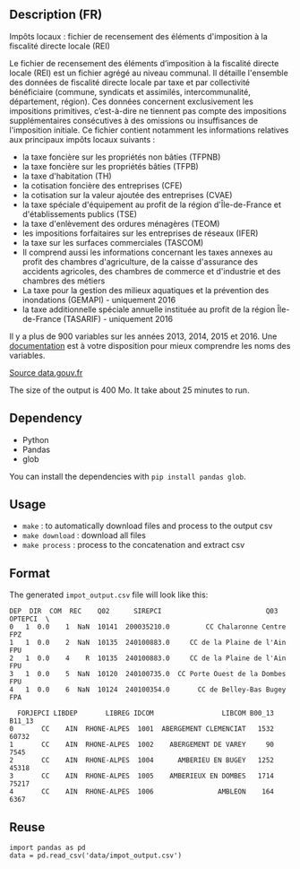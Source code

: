 ## Description (FR)

Impôts locaux : fichier de recensement des éléments d'imposition à la fiscalité directe locale (REI)

Le fichier de recensement des éléments d’imposition à la fiscalité directe locale (REI) est un fichier agrégé au niveau communal. Il détaille l'ensemble des données de fiscalité directe locale par taxe et par collectivité bénéficiaire (commune, syndicats et assimilés, intercommunalité, département, région). Ces données concernent exclusivement les impositions primitives, c’est-à-dire ne tiennent pas compte des impositions supplémentaires consécutives à des omissions ou insuffisances de l'imposition initiale. Ce fichier contient notamment les informations relatives aux principaux impôts locaux suivants :

- la taxe foncière sur les propriétés non bâties (TFPNB)
- la taxe foncière sur les propriétés bâties (TFPB)
- la taxe d'habitation (TH)
- la cotisation foncière des entreprises (CFE)
- la cotisation sur la valeur ajoutée des entreprises (CVAE)
- la taxe spéciale d'équipement au profit de la région d'Île-de-France et d'établissements publics (TSE)
- la taxe d'enlèvement des ordures ménagères (TEOM)
- les impositions forfaitaires sur les entreprises de réseaux (IFER)
- la taxe sur les surfaces commerciales (TASCOM)
- Il comprend aussi les informations concernant les taxes annexes au profit des chambres d'agriculture, de la caisse d'assurance des accidents agricoles, des chambres de commerce et d'industrie et des chambres des métiers
- La taxe pour la gestion des milieux aquatiques et la prévention des inondations (GEMAPI) - uniquement 2016
- la taxe additionnelle spéciale annuelle instituée au profit de la région Île-de-France
(TASARIF) - uniquement 2016

Il y a plus de 900 variables sur les années 2013, 2014, 2015 et 2016. Une [documentation](https://github.com/anthill/open-moulinette/blob/master/impot_locaux/documentation.md)  est à votre disposition pour mieux comprendre les noms des variables.

[Source data.gouv.fr](https://www.data.gouv.fr/fr/datasets/impots-locaux-fichier-de-recensement-des-elements-dimposition-a-la-fiscalite-directe-locale-rei-3/)

The size of the output is 400 Mo. It take about 25 minutes to run. 

## Dependency

- Python
- Pandas
- glob

You can install the dependencies with `pip install pandas glob`.

## Usage

- `make` : to automatically download files and process to the output csv
- `make download` : download all files
- `make process` : process to the concatenation and extract csv

## Format

The generated `impot_output.csv` file will look like this:


```csv
DEP  DIR  COM  REC    Q02      SIREPCI                          Q03 OPTEPCI  \
0   1  0.0    1  NaN  10141  200035210.0         CC Chalaronne Centre     FPZ   
1   1  0.0    2  NaN  10135  240100883.0     CC de la Plaine de l'Ain     FPU   
2   1  0.0    4    R  10135  240100883.0     CC de la Plaine de l'Ain     FPU   
3   1  0.0    5  NaN  10120  240100735.0  CC Porte Ouest de la Dombes     FPU   
4   1  0.0    6  NaN  10124  240100354.0       CC de Belley-Bas Bugey     FPA   

  FORJEPCI LIBDEP       LIBREG IDCOM                 LIBCOM B00_13 B11_13  
0       CC    AIN  RHONE-ALPES  1001  ABERGEMENT CLEMENCIAT   1532  60732  
1       CC    AIN  RHONE-ALPES  1002    ABERGEMENT DE VAREY     90   7545  
2       CC    AIN  RHONE-ALPES  1004      AMBERIEU EN BUGEY   1252  45318  
3       CC    AIN  RHONE-ALPES  1005    AMBERIEUX EN DOMBES   1714  75217  
4       CC    AIN  RHONE-ALPES  1006                AMBLEON    164   6367  
```

## Reuse

```
import pandas as pd
data = pd.read_csv('data/impot_output.csv')
```
